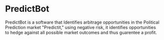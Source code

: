 # PredictBot
PredictBot is a software that Identifies arbitrage opportunities in the Political Prediction market "Predictit," using negative risk, it identifies opportunities to hedge against all possible market outcomes and thus guarentee a profit.
